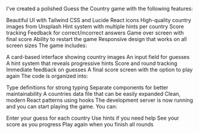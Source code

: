 I've created a polished Guess the Country game with the following features:

Beautiful UI with Tailwind CSS and Lucide React icons
High-quality country images from Unsplash
Hint system with multiple hints per country
Score tracking
Feedback for correct/incorrect answers
Game over screen with final score
Ability to restart the game
Responsive design that works on all screen sizes
The game includes:

A card-based interface showing country images
An input field for guesses
A hint system that reveals progressive hints
Score and round tracking
Immediate feedback on guesses
A final score screen with the option to play again
The code is organized into:

Type definitions for strong typing
Separate components for better maintainability
A countries data file that can be easily expanded
Clean, modern React patterns using hooks
The development server is now running and you can start playing the game. You can:

Enter your guess for each country
Use hints if you need help
See your score as you progress
Play again when you finish all rounds
